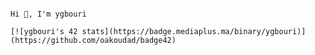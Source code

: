                                                                                                                                 Hi 👋, I'm ygbouri 
                                                                                        [![ygbouri's 42 stats](https://badge.mediaplus.ma/binary/ygbouri)](https://github.com/oakoudad/badge42)
